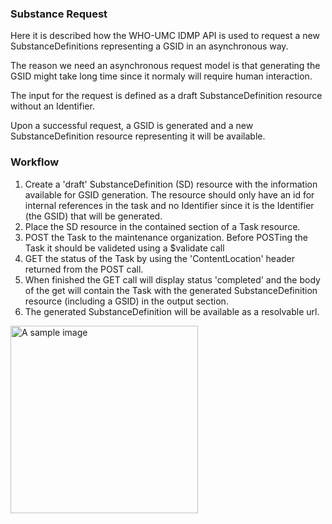 ### Substance Request
    
Here it is described how the WHO-UMC IDMP API is used to request a new SubstanceDefinitions representing a GSID in an asynchronous way. 

The reason we need an asynchronous request model is that generating the GSID might take long time since it normaly will require human interaction.

The input for the request is defined as a draft SubstanceDefinition resource without an Identifier.

Upon a successful request, a GSID is generated and a new SubstanceDefinition resource representing it will be available.    

### Workflow

1. Create a 'draft' SubstanceDefinition (SD) resource with the information available for GSID generation. The resource should only have an id for internal references in the task and no Identifier since it is the Identifier (the GSID) that will be generated.
2. Place the SD resource in the contained section of a Task resource.
3. POST the Task to the maintenance organization. Before POSTing the Task it should be valideted using a $validate call
4. GET the status of the Task by using the 'ContentLocation' header returned from the POST call.
5. When finished the GET call will display status 'completed' and the body of the get will contain the Task with the generated SubstanceDefinition resource (including a GSID) in the output section.
6. The generated SubstanceDefinition will be available as a resolvable url.

<img height="300" src="SubstanceRequestWF.png" alt="A sample image"/>
